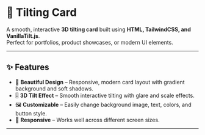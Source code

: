 # 🎴 Tilting Card

A smooth, interactive **3D tilting card** built using **HTML, TailwindCSS, and VanillaTilt.js**.  
Perfect for portfolios, product showcases, or modern UI elements.

---

## ✨ Features

- 🎨 **Beautiful Design** – Responsive, modern card layout with gradient background and soft shadows.
- 🎚️ **3D Tilt Effect** – Smooth interactive tilting with glare and scale effects.
- 🖼️ **Customizable** – Easily change background image, text, colors, and button style.
- 📱 **Responsive** – Works well across different screen sizes.

---
